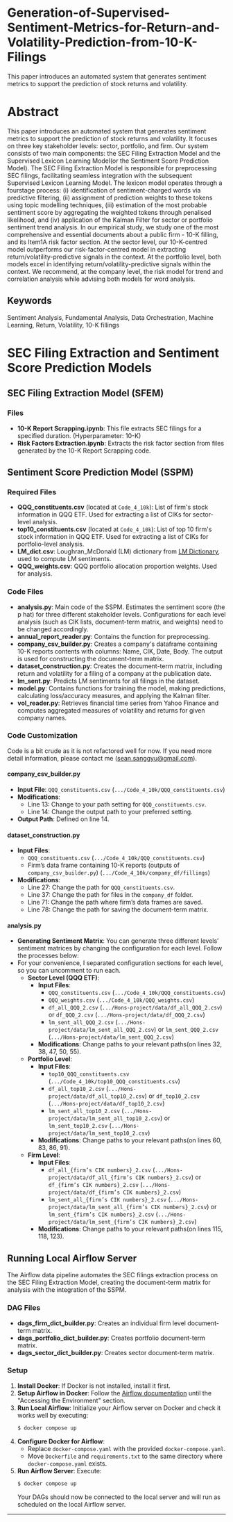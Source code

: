 # Generation-of-Supervised-Sentiment-Metrics-for-Return-and-Volatility-Prediction-from-10-K-Filings
This paper introduces an automated system that generates sentiment metrics to support the prediction of stock returns and volatility.

# Abstract
This paper introduces an automated system that generates sentiment metrics to support the prediction of stock returns and volatility. It focuses on three key stakeholder levels: sector, portfolio, and firm. Our system consists of two main components: the SEC Filing Extraction Model and the Supervised Lexicon Learning Model(or the Sentiment Score Prediction Model). The SEC Filing Extraction Model is responsible for preprocessing SEC filings, facilitating seamless integration with the subsequent Supervised Lexicon Learning Model. The lexicon model operates through a fourstage process: (i) identification of sentiment-charged words via predictive filtering, (ii) assignment of prediction weights to these tokens using topic modelling techniques, (iii) estimation of the most probable sentiment score by aggregating the weighted tokens through penalised likelihood, and (iv) application of the Kalman Filter for sector or portfolio sentiment trend analysis. In our empirical study, we study one of the most comprehensive and essential documents about a public firm - 10-K filling, and its Item1A risk factor section. At the sector level, our 10-K-centred model outperforms our risk-factor-centred model in extracting return/volatility-predictive signals in the context. At the portfolio level, both models excel in identifying return/volatility-predictive signals within the context. We recommend, at the company level, the risk model for trend and correlation analysis while advising both models for word analysis.

## Keywords
Sentiment Analysis, Fundamental Analysis, Data Orchestration, Machine Learning, Return, Volatility, 10-K fillings


# SEC Filing Extraction and Sentiment Score Prediction Models

## SEC Filing Extraction Model (SFEM)

### Files

- **10-K Report Scrapping.ipynb**: This file extracts SEC filings for a specified duration. (Hyperparameter: 10-K)
- **Risk Factors Extraction.ipynb**: Extracts the risk factor section from files generated by the 10-K Report Scrapping code.

## Sentiment Score Prediction Model (SSPM)

### Required Files

- **QQQ_constituents.csv** (located at `Code_4_10k`): List of firm's stock information in QQQ ETF. Used for extracting a list of CIKs for sector-level analysis.
- **top10_constituents.csv** (located at `Code_4_10k`): List of top 10 firm's stock information in QQQ ETF. Used for extracting a list of CIKs for portfolio-level analysis.
- **LM_dict.csv**: Loughran_McDonald (LM) dictionary from [LM Dictionary](https://sraf.nd.edu/loughranmcdonald-master-dictionary/), used to compute LM sentiments.
- **QQQ_weights.csv**: QQQ portfolio allocation proportion weights. Used for analysis.

### Code Files

- **analysis.py**: Main code of the SSPM. Estimates the sentiment score (the p hat) for three different stakeholder levels. Configurations for each level analysis (such as CIK lists, document-term matrix, and weights) need to be changed accordingly.
- **annual_report_reader.py**: Contains the function for preprocessing.
- **company_csv_builder.py**: Creates a company's dataframe containing 10-K reports contents with columns: Name, CIK, Date, Body. The output is used for constructing the document-term matrix.
- **dataset_construction.py**: Creates the document-term matrix, including return and volatility for a filing of a company at the publication date.
- **lm_sent.py**: Predicts LM sentiments for all filings in the dataset.
- **model.py**: Contains functions for training the model, making predictions, calculating loss/accuracy measures, and applying the Kalman filter.
- **vol_reader.py**: Retrieves financial time series from Yahoo Finance and computes aggregated measures of volatility and returns for given company names.

### Code Customization
Code is a bit crude as it is not refactored well for now. 
If you need more detail information, please contact me (sean.sanggyu@gmail.com). 

#### company_csv_builder.py

- **Input File**: `QQQ_constituents.csv` (`.../Code_4_10k/QQQ_constituents.csv`)
- **Modifications**:
  - Line 13: Change to your path setting for `QQQ_constituents.csv`.
  - Line 14: Change the output path to your preferred setting.
- **Output Path**: Defined on line 14.

#### dataset_construction.py

- **Input Files**:
  - `QQQ_constituents.csv` (`.../Code_4_10k/QQQ_constituents.csv`)
  - Firm’s data frame containing 10-K reports (outputs of `company_csv_builder.py`) (`.../Code_4_10k/company_df/fillings`)
- **Modifications**:
  - Line 27: Change the path for `QQQ_constituents.csv`.
  - Line 37: Change the path for files in the `company_df` folder.
  - Line 71: Change the path where firm’s data frames are saved.
  - Line 78: Change the path for saving the document-term matrix.

#### analysis.py

- **Generating Sentiment Matrix**: You can generate three different levels’ sentiment matrices by changing the configuration for each level. Follow the processes below:
- For your convenience, I separated configuration sections for each level, so you can uncomment to run each. 
  - **Sector Level (QQQ ETF)**:
    - **Input Files**:
      - `QQQ_constituents.csv` (`.../Code_4_10k/QQQ_constituents.csv`)
      - `QQQ_weights.csv` (`.../Code_4_10k/QQQ_weights.csv`)
      - `df_all_QQQ_2.csv` (`.../Hons-project/data/df_all_QQQ_2.csv`) or `df_QQQ_2.csv` (`.../Hons-project/data/df_QQQ_2.csv`)
      - `lm_sent_all_QQQ_2.csv` (`.../Hons-project/data/lm_sent_all_QQQ_2.csv`) or `lm_sent_QQQ_2.csv` (`.../Hons-project/data/lm_sent_QQQ_2.csv`)
    - **Modifications**: Change paths to your relevant paths(on lines 32, 38, 47, 50, 55).
  - **Portfolio Level**:
    - **Input Files**:
      - `top10_QQQ_constituents.csv` (`.../Code_4_10k/top10_QQQ_constituents.csv`)
      - `df_all_top10_2.csv` (`.../Hons-project/data/df_all_top10_2.csv`) or `df_top10_2.csv` (`.../Hons-project/data/df_top10_2.csv`)
      - `lm_sent_all_top10_2.csv` (`.../Hons-project/data/lm_sent_all_top10_2.csv`) or `lm_sent_top10_2.csv` (`.../Hons-project/data/lm_sent_top10_2.csv`)
    - **Modifications**: Change paths to your relevant paths(on lines 60, 83, 86, 91).
  - **Firm Level**:
    - **Input Files**:
      - `df_all_{firm’s CIK numbers}_2.csv` (`.../Hons-project/data/df_all_{firm’s CIK numbers}_2.csv`) or `df_{firm’s CIK numbers}_2.csv` (`.../Hons-project/data/df_{firm’s CIK numbers}_2.csv`)
      - `lm_sent_all_{firm’s CIK numbers}_2.csv` (`.../Hons-project/data/lm_sent_all_{firm’s CIK numbers}_2.csv`) or `lm_sent_{firm’s CIK numbers}_2.csv` (`.../Hons-project/data/lm_sent_{firm’s CIK numbers}_2.csv`)
    - **Modifications**: Change paths to your relevant paths(on lines 115, 118, 123).

## Running Local Airflow Server

The Airflow data pipeline automates the SEC filings extraction process on the SEC Filing Extraction Model, creating the document-term matrix for analysis with the integration of the SSPM.

### DAG Files

- **dags_firm_dict_builder.py**: Creates an individual firm level document-term matrix.
- **dags_portfolio_dict_builder.py**: Creates portfolio document-term matrix.
- **dags_sector_dict_builder.py**: Creates sector document-term matrix.

### Setup

1. **Install Docker**: If Docker is not installed, install it first.
2. **Setup Airflow in Docker**: Follow the [Airflow documentation](https://airflow.apache.org/docs/apache-airflow/stable/howto/docker-compose/index.html) until the "Accessing the Environment" section.
3. **Run Local Airflow**: Initialize your Airflow server on Docker and check it works well by executing:
   ```sh
   $ docker compose up
   ```
4. **Configure Docker for Airflow**:
    - Replace `docker-compose.yaml` with the provided `docker-compose.yaml`.
    - Move `Dockerfile` and `requirements.txt` to the same directory where `docker-compose.yaml` exists.
5. **Run Airflow Server**: Execute:
   ```sh
   $ docker compose up
   ```
   Your DAGs should now be connected to the local server and will run as scheduled on the local Airflow server.

---
